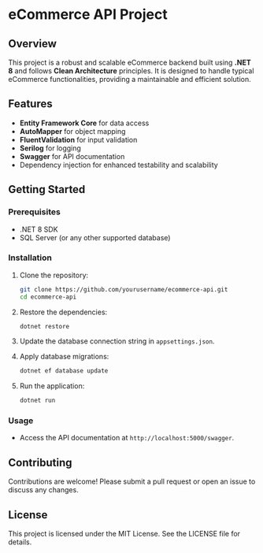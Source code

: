 # eCommerce API Project

## Overview
This project is a robust and scalable eCommerce backend built using **.NET 8** and follows **Clean Architecture** principles. It is designed to handle typical eCommerce functionalities, providing a maintainable and efficient solution.

## Features
- **Entity Framework Core** for data access
- **AutoMapper** for object mapping
- **FluentValidation** for input validation
- **Serilog** for logging
- **Swagger** for API documentation
- Dependency injection for enhanced testability and scalability

## Getting Started

### Prerequisites
- .NET 8 SDK
- SQL Server (or any other supported database)

### Installation
1. Clone the repository:
    ```bash
    git clone https://github.com/yourusername/ecommerce-api.git
    cd ecommerce-api
    ```

2. Restore the dependencies:
    ```bash
    dotnet restore
    ```

3. Update the database connection string in `appsettings.json`.

4. Apply database migrations:
    ```bash
    dotnet ef database update
    ```

5. Run the application:
    ```bash
    dotnet run
    ```

### Usage
- Access the API documentation at `http://localhost:5000/swagger`.

## Contributing
Contributions are welcome! Please submit a pull request or open an issue to discuss any changes.

## License
This project is licensed under the MIT License. See the LICENSE file for details.
